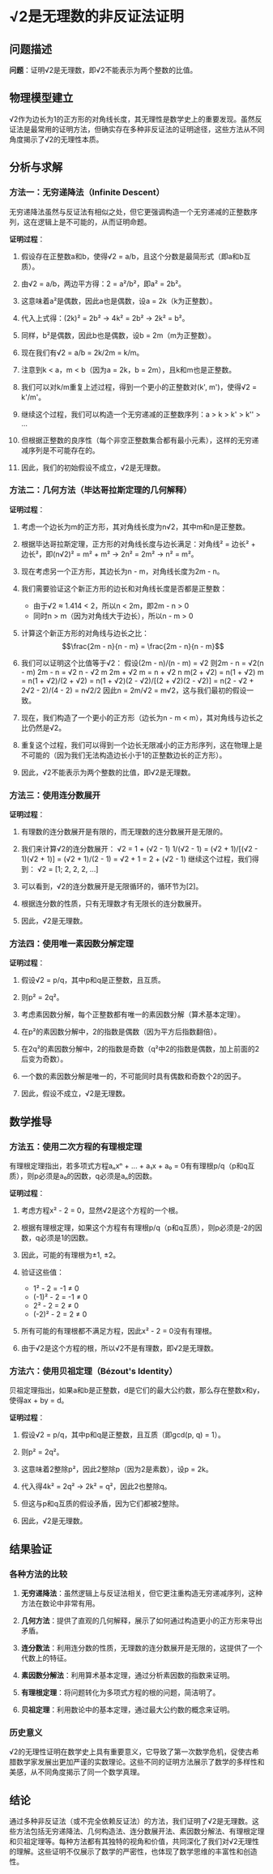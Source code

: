# √2是无理数的非反证法证明

## 问题描述

**问题**：证明√2是无理数，即√2不能表示为两个整数的比值。

## 物理模型建立

√2作为边长为1的正方形的对角线长度，其无理性是数学史上的重要发现。虽然反证法是最常用的证明方法，但确实存在多种非反证法的证明途径，这些方法从不同角度揭示了√2的无理性本质。

## 分析与求解

### 方法一：无穷递降法（Infinite Descent）

无穷递降法虽然与反证法有相似之处，但它更强调构造一个无穷递减的正整数序列，这在逻辑上是不可能的，从而证明命题。

**证明过程**：

1. 假设存在正整数a和b，使得√2 = a/b，且这个分数是最简形式（即a和b互质）。

2. 由√2 = a/b，两边平方得：2 = a²/b²，即a² = 2b²。

3. 这意味着a²是偶数，因此a也是偶数，设a = 2k（k为正整数）。

4. 代入上式得：(2k)² = 2b² → 4k² = 2b² → 2k² = b²。

5. 同样，b²是偶数，因此b也是偶数，设b = 2m（m为正整数）。

6. 现在我们有√2 = a/b = 2k/2m = k/m。

7. 注意到k < a，m < b（因为a = 2k，b = 2m），且k和m也是正整数。

8. 我们可以对k/m重复上述过程，得到一个更小的正整数对(k', m')，使得√2 = k'/m'。

9. 继续这个过程，我们可以构造一个无穷递减的正整数序列：a > k > k' > k'' > ...

10. 但根据正整数的良序性（每个非空正整数集合都有最小元素），这样的无穷递减序列是不可能存在的。

11. 因此，我们的初始假设不成立，√2是无理数。

### 方法二：几何方法（毕达哥拉斯定理的几何解释）

**证明过程**：

1. 考虑一个边长为m的正方形，其对角线长度为n√2，其中m和n是正整数。

2. 根据毕达哥拉斯定理，正方形的对角线长度与边长满足：对角线² = 边长² + 边长²，即(n√2)² = m² + m² → 2n² = 2m² → n² = m²。

3. 现在考虑另一个正方形，其边长为n - m，对角线长度为2m - n。

4. 我们需要验证这个新正方形的边长和对角线长度是否都是正整数：
   - 由于√2 ≈ 1.414 < 2，所以n < 2m，即2m - n > 0
   - 同时n > m（因为对角线大于边长），所以n - m > 0

5. 计算这个新正方形的对角线与边长之比：
   $$\frac{2m - n}{n - m} = \frac{2m - n}{n - m}$$

6. 我们可以证明这个比值等于√2：
   假设(2m - n)/(n - m) = √2
   则2m - n = √2(n - m)
   2m - n = √2 n - √2 m
   2m + √2 m = n + √2 n
   m(2 + √2) = n(1 + √2)
   m = n(1 + √2)/(2 + √2) = n(1 + √2)(2 - √2)/[(2 + √2)(2 - √2)] = n(2 - √2 + 2√2 - 2)/(4 - 2) = n√2/2
   因此n = 2m/√2 = m√2，这与我们最初的假设一致。

7. 现在，我们构造了一个更小的正方形（边长为n - m < m），其对角线与边长之比仍然是√2。

8. 重复这个过程，我们可以得到一个边长无限减小的正方形序列，这在物理上是不可能的（因为我们无法构造边长小于1的正整数边长的正方形）。

9. 因此，√2不能表示为两个整数的比值，即√2是无理数。

### 方法三：使用连分数展开

**证明过程**：

1. 有理数的连分数展开是有限的，而无理数的连分数展开是无限的。

2. 我们来计算√2的连分数展开：
   √2 = 1 + (√2 - 1)
   1/(√2 - 1) = (√2 + 1)/[(√2 - 1)(√2 + 1)] = (√2 + 1)/(2 - 1) = √2 + 1 = 2 + (√2 - 1)
   继续这个过程，我们得到：
   √2 = [1; 2, 2, 2, ...]

3. 可以看到，√2的连分数展开是无限循环的，循环节为[2]。

4. 根据连分数的性质，只有无理数才有无限长的连分数展开。

5. 因此，√2是无理数。

### 方法四：使用唯一素因数分解定理

**证明过程**：

1. 假设√2 = p/q，其中p和q是正整数，且互质。

2. 则p² = 2q²。

3. 考虑素因数分解，每个正整数都有唯一的素因数分解（算术基本定理）。

4. 在p²的素因数分解中，2的指数是偶数（因为平方后指数翻倍）。

5. 在2q²的素因数分解中，2的指数是奇数（q²中2的指数是偶数，加上前面的2后变为奇数）。

6. 一个数的素因数分解是唯一的，不可能同时具有偶数和奇数个2的因子。

7. 因此，假设不成立，√2是无理数。

## 数学推导

### 方法五：使用二次方程的有理根定理

有理根定理指出，若多项式方程aₙxⁿ + ... + a₁x + a₀ = 0有有理根p/q（p和q互质），则p必须是a₀的因数，q必须是aₙ的因数。

**证明过程**：

1. 考虑方程x² - 2 = 0，显然√2是这个方程的一个根。

2. 根据有理根定理，如果这个方程有有理根p/q（p和q互质），则p必须是-2的因数，q必须是1的因数。

3. 因此，可能的有理根为±1, ±2。

4. 验证这些值：
   - 1² - 2 = -1 ≠ 0
   - (-1)² - 2 = -1 ≠ 0
   - 2² - 2 = 2 ≠ 0
   - (-2)² - 2 = 2 ≠ 0

5. 所有可能的有理根都不满足方程，因此x² - 2 = 0没有有理根。

6. 由于√2是这个方程的根，所以√2不是有理数，即√2是无理数。

### 方法六：使用贝祖定理（Bézout's Identity）

贝祖定理指出，如果a和b是正整数，d是它们的最大公约数，那么存在整数x和y，使得ax + by = d。

**证明过程**：

1. 假设√2 = p/q，其中p和q是正整数，且互质（即gcd(p, q) = 1）。

2. 则p² = 2q²。

3. 这意味着2整除p²，因此2整除p（因为2是素数），设p = 2k。

4. 代入得4k² = 2q² → 2k² = q²，因此2也整除q。

5. 但这与p和q互质的假设矛盾，因为它们都被2整除。

6. 因此，√2是无理数。

## 结果验证

### 各种方法的比较

1. **无穷递降法**：虽然逻辑上与反证法相关，但它更注重构造无穷递减序列，这种方法在数论中非常有用。

2. **几何方法**：提供了直观的几何解释，展示了如何通过构造更小的正方形来导出矛盾。

3. **连分数法**：利用连分数的性质，无理数的连分数展开是无限的，这提供了一个代数上的特征。

4. **素因数分解法**：利用算术基本定理，通过分析素因数的指数来证明。

5. **有理根定理**：将问题转化为多项式方程的根的问题，简洁明了。

6. **贝祖定理**：利用数论中的基本定理，通过最大公约数的概念来证明。

### 历史意义

√2的无理性证明在数学史上具有重要意义，它导致了第一次数学危机，促使古希腊数学家发展出更加严谨的实数理论。这些不同的证明方法展示了数学的多样性和美感，从不同角度揭示了同一个数学真理。

## 结论

通过多种非反证法（或不完全依赖反证法）的方法，我们证明了√2是无理数。这些方法包括无穷递降法、几何构造法、连分数展开法、素因数分解法、有理根定理和贝祖定理等。每种方法都有其独特的视角和价值，共同深化了我们对√2无理性的理解。这些证明不仅展示了数学的严密性，也体现了数学思维的丰富性和创造性。